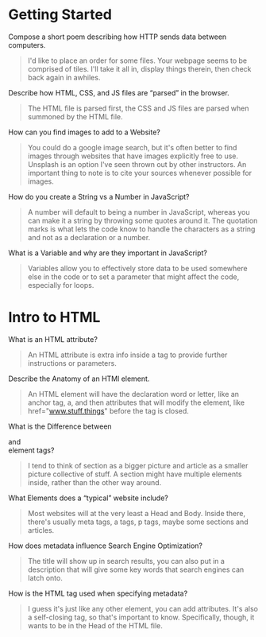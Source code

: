 # Getting Started

Compose a short poem describing how HTTP sends data between computers.

> I'd like to place an order for some files.
> Your webpage seems to be comprised of tiles.
> I'll take it all in,
> display things therein,
> then check back again in awhiles.

Describe how HTML, CSS, and JS files are “parsed” in the browser.

> The HTML file is parsed first, the CSS and JS files are parsed when summoned by the HTML file.

How can you find images to add to a Website?

> You could do a google image search, but it's often better to find images through websites that have images explicitly free to use. Unsplash is an option I've seen thrown out by other instructors. An important thing to note is to cite your sources whenever possible for images.

How do you create a String vs a Number in JavaScript?

> A number will default to being a number in JavaScript, whereas you can make it a string by throwing some quotes around it. The quotation marks is what lets the code know to handle the characters as a string and not as a declaration or a number.

What is a Variable and why are they important in JavaScript?

> Variables allow you to effectively store data to be used somewhere else in the code or to set a parameter that might affect the code, especially for loops.

# Intro to HTML

What is an HTML attribute?

> An HTML attribute is extra info inside a tag to provide further instructions or parameters.

Describe the Anatomy of an HTMl element.

> An HTML element will have the declaration word or letter, like an anchor tag, a, and then attributes that will modify the element, like href="www.stuff.things" before the tag is closed. 

What is the Difference between <article> and <section> element tags?

> I tend to think of section as a bigger picture and article as a smaller picture collective of stuff. A section might have multiple elements inside, rather than the other way around.

What Elements does a “typical” website include?

> Most websites will at the very least a Head and Body. Inside there, there's usually meta tags, a tags, p tags, maybe some sections and articles.

How does metadata influence Search Engine Optimization?

> The title will show up in search results, you can also put in a description that will give some key words that search engines can latch onto.

How is the <meta> HTML tag used when specifying metadata?

> I guess it's just like any other element, you can add attributes. It's also a self-closing tag, so that's important to know. Specifically, though, it wants to be in the Head of the HTML file.

